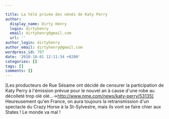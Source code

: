 ```yaml
---

title: La télé privée des nénés de Katy Perry
author:
  display_name: Dirty Henry
  login: dirtyhenry
  email: dirtyhenry@gmail.com
  url: ''
author_login: dirtyhenry
author_email: dirtyhenry@gmail.com
wordpress_id: 707
date: '2010-10-01 12:11:34 +0200'
categories: []
tags: []
comments: []
---
```

[Les producteurs de Rue Sésame ont décidé de censurer la participation de Katy Perry à l'émission prévue pour le nouvel an à cause d'une robe au décolleté trop olé olé...->http://www.nme.com/news/katy-perry/53135] Heureusement qu'en France, on aura toujours la retransmission d'un spectacle du Crazy Horse à la St-Sylvestre, mais ils vont se faire chier aux States ! Le monde va mal !

<object width="380" height="238"><param name="movie" value="http://www.youtube.com/v/ZibAqWH4UIQ?fs=1&hl=fr_FR"></param><param name="allowFullScreen" value="true"></param><param name="allowscriptaccess" value="always"></param><embed src="http://www.youtube.com/v/ZibAqWH4UIQ?fs=1&hl=fr_FR" type="application/x-shockwave-flash" allowscriptaccess="always" allowfullscreen="true" width="380" height="238"></embed></object>

